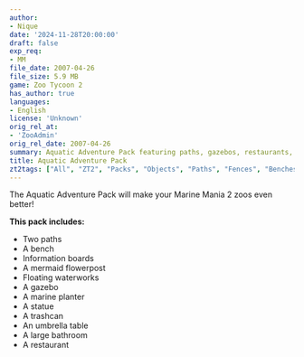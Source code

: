 ```yaml
---
author:
- Nique
date: '2024-11-28T20:00:00'
draft: false
exp_req:
- MM
file_date: 2007-04-26
file_size: 5.9 MB
game: Zoo Tycoon 2
has_author: true
languages:
- English
license: 'Unknown'
orig_rel_at:
- 'ZooAdmin'
orig_rel_date: 2007-04-26
summary: Aquatic Adventure Pack featuring paths, gazebos, restaurants, and more.
title: Aquatic Adventure Pack
zt2tags: ["All", "ZT2", "Packs", "Objects", "Paths", "Fences", "Benches", "Scenery", "Zootilities", "Theme Packs", "Gazebos", "Statues", "Trashcans", "Tables", "Buildings", "Signs"]
---
```

The Aquatic Adventure Pack will make your Marine Mania 2 zoos even better!  

**This pack includes:**  
- Two paths  
- A bench  
- Information boards  
- A mermaid flowerpost  
- Floating waterworks  
- A gazebo  
- A marine planter  
- A statue  
- A trashcan  
- An umbrella table  
- A large bathroom  
- A restaurant  
